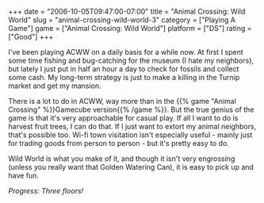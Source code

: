 +++
date = "2006-10-05T09:47:00-07:00"
title = "Animal Crossing: Wild World"
slug = "animal-crossing-wild-world-3"
category = ["Playing A Game"]
game = ["Animal Crossing: Wild World"]
platform = ["DS"]
rating = ["Good"]
+++

I've been playing ACWW on a daily basis for a while now.  At first I spent some time fishing and bug-catching for the museum (I hate my neighbors), but lately I just put in half an hour a day to check for fossils and collect some cash.  My long-term strategy is just to make a killing in the Turnip market and get my mansion.

There is a lot to do in ACWW, way more than in the {{% game "Animal Crossing" %}}Gamecube version{{% /game %}}.  But the true genius of the game is that it's very approachable for casual play.  If all I want to do is harvest fruit trees, I can do that.  If I just want to extort my animal neighbors, that's possible too.  Wi-fi town visitation isn't especially useful - mainly just for trading goods from person to person - but it's pretty easy to do.

Wild World is what you make of it, and though it isn't very engrossing (unless you really want that Golden Watering Can), it is easy to pick up and have fun.

<i>Progress: Three floors!</i>